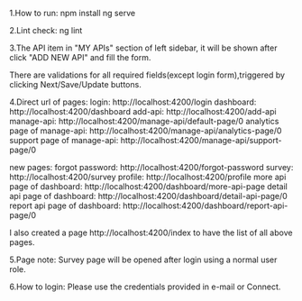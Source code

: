 1.How to run:
npm install
ng serve

2.Lint check:
ng lint

3.The API item in "MY APIs" section of left sidebar,
it will be shown after click "ADD NEW API" and fill the form.

There are validations for all required fields(except login form),triggered by clicking Next/Save/Update buttons.

4.Direct url of pages:
login:                          http://localhost:4200/login
dashboard:                      http://localhost:4200/dashboard
add-api:                        http://localhost:4200/add-api
manage-api:                     http://localhost:4200/manage-api/default-page/0
analytics page of manage-api:   http://localhost:4200/manage-api/analytics-page/0
support page of manage-api:     http://localhost:4200/manage-api/support-page/0

new pages:
forgot password:                http://localhost:4200/forgot-password
survey:                         http://localhost:4200/survey
profile:                        http://localhost:4200/profile
more api page of dashboard:     http://localhost:4200/dashboard/more-api-page
detail api page of dashboard:   http://localhost:4200/dashboard/detail-api-page/0
report api page of dashboard:   http://localhost:4200/dashboard/report-api-page/0

I also created a page http://localhost:4200/index to have the list of all above pages.

5.Page note:
Survey page will be opened after login using a normal user role.

6.How to login:
Please use the credentials provided in e-mail or Connect.
